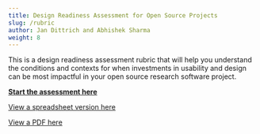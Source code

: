 ```yaml
---
title: Design Readiness Assessment for Open Source Projects
slug: /rubric
author: Jan Dittrich and Abhishek Sharma
weight: 8
---
```

This is a design readiness assessment rubric that will help you understand the conditions and contexts for when investments in usability and design can be most impactful in your open source research software project.

[**Start the assessment here**](https://ydmnnxaoq48.typeform.com/to/hYkxdjFx)

[View a spreadsheet version here](https://docs.google.com/spreadsheets/d/18hFu1xBW35egtdl-xIusl9YUyUWNsCN_0tlUWlOvk0k/edit?usp=sharing)

[View a PDF here](https://github.com/simplysecure/USER_project/blob/2caf65eccbded2f13b7d905246012dc78bf7fd30/research-outputs/Design%20assessment%20readiness%20rubric%20-%20Final.pdf)
